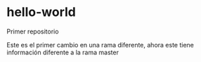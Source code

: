 # hello-world
Primer repositorio

Este es el primer cambio en una rama diferente, ahora este tiene información diferente a la rama master
